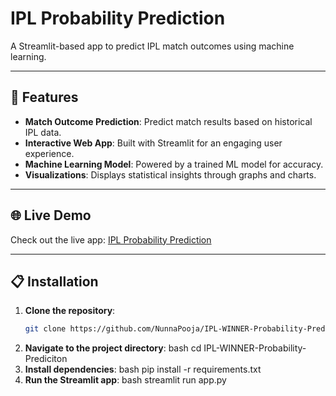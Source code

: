 # IPL Probability Prediction

A Streamlit-based app to predict IPL match outcomes using machine learning.

---

## 🚀 Features

- **Match Outcome Prediction**: Predict match results based on historical IPL data.  
- **Interactive Web App**: Built with Streamlit for an engaging user experience.  
- **Machine Learning Model**: Powered by a trained ML model for accuracy.  
- **Visualizations**: Displays statistical insights through graphs and charts.

---

## 🌐 Live Demo

Check out the live app: [IPL Probability Prediction](https://ipl-winner-probability-prediciton-6.onrender.com)  

---

## 📋 Installation

1. **Clone the repository**:  
   ```bash
   git clone https://github.com/NunnaPooja/IPL-WINNER-Probability-Prediciton.git
2. **Navigate to the project directory**:
    bash
    cd IPL-WINNER-Probability-Prediciton
3. **Install dependencies**:
    bash
    pip install -r requirements.txt
4. **Run the Streamlit app**:
   bash
   streamlit run app.py
